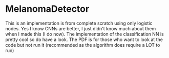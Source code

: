 # MelanomaDetector
This is an implementation is from complete scratch using only logistic nodes. Yes I know CNNs are better, I just didn't know much about them when I made this (I do now). The implementation of the classification NN is pretty cool so do have a look. The PDF is for those who want to look at the code but not run it (recommended as the algorithm does require a LOT to run)
